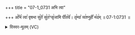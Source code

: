 +++
title = "07-1_0731 अभि त्वा"

+++
अ꣣भि꣡ त्वा꣢ वृषभा सु꣣ते꣢ सु꣣त꣡ꣳसृ꣢जामि पी꣣त꣡ये꣢। तृ꣣म्पा꣡ व्य꣢श्नुही꣣ म꣡द꣢म् ॥ 07-1:0731 ॥

<details><summary>विस्वर-मूलम् (VC)</summary>

अभि त्वा वृषभा सुते सुतꣳ सृजामि पीतये । तृम्पा व्यश्नुही मदम् ॥७३१॥
</details>